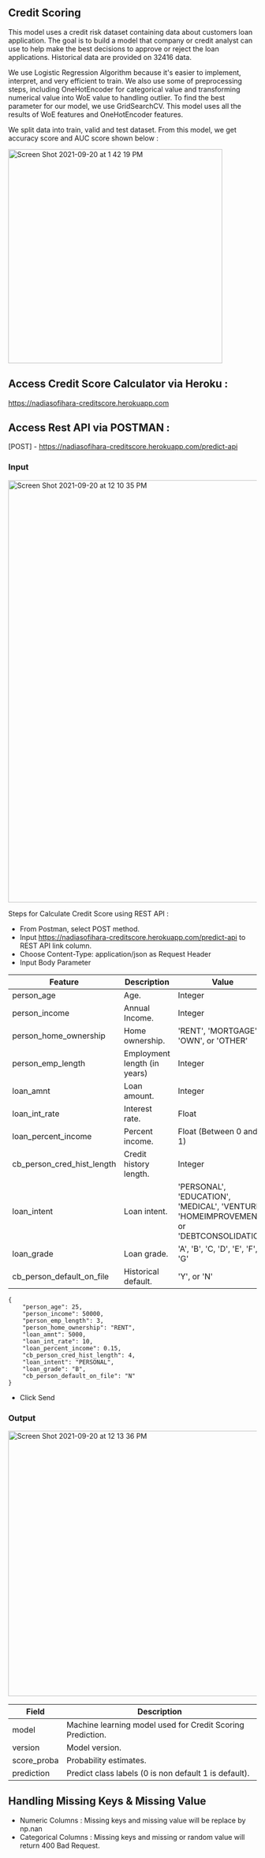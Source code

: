 ## Credit Scoring
This model uses a credit risk dataset containing data about customers loan application. The goal is to build a model that company or credit analyst can use to help make the best decisions to approve or reject the loan applications. Historical data are provided on 32416 data.

We use Logistic Regression Algorithm because it's easier to implement, interpret, and very efficient to train. We also use some of preprocessing steps, including OneHotEncoder for categorical value and transforming numerical value into WoE value to handling outlier. To find the best parameter for our model, we use GridSearchCV. This model uses all the results of WoE features and OneHotEncoder features.

We split data into train, valid and test dataset. From this model, we get accuracy score and AUC score shown below :

<img width="434" alt="Screen Shot 2021-09-20 at 1 42 19 PM" src="https://user-images.githubusercontent.com/90818060/133964604-cec13be5-5cb3-4f32-8a70-5fe78367a868.png">

## Access Credit Score Calculator via Heroku :
https://nadiasofihara-creditscore.herokuapp.com

## Access Rest API via POSTMAN :
[POST] - https://nadiasofihara-creditscore.herokuapp.com/predict-api

### Input
<img width="856" alt="Screen Shot 2021-09-20 at 12 10 35 PM" src="https://user-images.githubusercontent.com/90818060/133959180-c21b9d0b-cac5-4b3f-b497-fc3d787becf2.png">

Steps for Calculate Credit Score using REST API :
- From Postman, select POST method.
- Input https://nadiasofihara-creditscore.herokuapp.com/predict-api to REST API link column.
- Choose Content-Type: application/json as Request Header
- Input Body Parameter

Feature | Description | Value 
------|-------------|-------
person_age | Age. | Integer 
person_income | Annual Income. | Integer 
person_home_ownership | Home ownership. | 'RENT', 'MORTGAGE', 'OWN', or 'OTHER'
person_emp_length | Employment length (in years) | Integer 
loan_amnt | Loan amount. | Integer 
loan_int_rate | Interest rate. | Float 
loan_percent_income | Percent income. | Float (Between 0 and 1)
cb_person_cred_hist_length | Credit history length. | Integer 
loan_intent | Loan intent. | 'PERSONAL', 'EDUCATION', 'MEDICAL', 'VENTURE', 'HOMEIMPROVEMENT', or 'DEBTCONSOLIDATION' 
loan_grade | Loan grade. | 'A', 'B', 'C, 'D', 'E', 'F', or 'G' 
cb_person_default_on_file | Historical default. | 'Y', or 'N' 

```
{
    "person_age": 25,
    "person_income": 50000,
    "person_emp_length": 3,
    "person_home_ownership": "RENT",
    "loan_amnt": 5000,
    "loan_int_rate": 10,
    "loan_percent_income": 0.15,
    "cb_person_cred_hist_length": 4,
    "loan_intent": "PERSONAL",
    "loan_grade": "B",
    "cb_person_default_on_file": "N"
}
```
- Click Send


### Output
<img width="538" alt="Screen Shot 2021-09-20 at 12 13 36 PM" src="https://user-images.githubusercontent.com/90818060/133960175-2274ec84-d259-4eeb-bcd8-9202e2fc8ed9.png">

Field | Description
------|------------
model | Machine learning model used for Credit Scoring Prediction.
version | Model version.
score_proba | Probability estimates.
prediction | Predict class labels (0 is non default 1 is default).

## Handling Missing Keys & Missing Value
- Numeric Columns : Missing keys and missing value will be replace by np.nan
- Categorical Columns : Missing keys and missing or random value will return 400 Bad Request.
